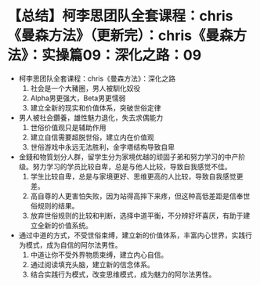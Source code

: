 # 【总结】柯李思团队全套课程：chris《曼森方法》（更新完）：chris《曼森方法》：实操篇09：深化之路：09

-   柯李思团队全套课程：chris《曼森方法》：深化之路
    1.  社会是一个大豬圈，男人被馴化奴役
    2.  Alpha男更强大，Beta男更懦弱
    3.  建立全新的现实和价值体系，突破世俗定律
-   男人被社会鑽養，雄性魅力退化，失去求偶能力
    1.  世俗价值观只是辅助作用
    2.  建立自信需要超脱世俗，建立内在价值观
    3.  世俗游戏中永远无法胜利，金字塔结构导致自卑
-   金錢和物質划分人群，留学生分为家境优越的顽固子弟和努力学习的中产阶级。努力学习的学员比较自卑，总是与他人比较，导致自我感觉不佳。
    1.  学生比较自卑，总是与家境更好、思维更高的人比较，导致自我感觉更差。
    2.  高自尊的人更害怕失败，因为站得高摔下来疼，但这种高低差距是信奉世俗规则的结果。
    3.  放弃世俗规则的比较和判断，选择中道平衡，不分辨好坏喜厌，有助于建立全新的价值系统。
-   通过中道的方式，不受世俗束缚，建立新的价值体系，丰富内心世界，实践行为模式，成为自信的阿尔法男性。
    1.  中道让你不受外界物质束缚，建立内心自信。
    2.  通过阅读填充头脑，建立新的信念体系。
    3.  结合实践行为模式，改变思维模式，成为魅力的阿尔法男性。